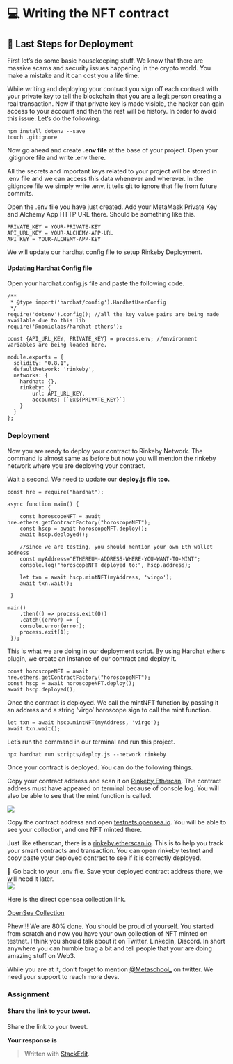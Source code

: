 ﻿# 💻 Writing the NFT contract

## **🌈 Last Steps for Deployment**

First let’s do some basic housekeeping stuff. We know that there are massive scams and security issues happening in the crypto world. You make a mistake and it can cost you a life time.

While writing and deploying your contract you sign off each contract with your private key to tell the blockchain that you are a legit person creating a real transaction. Now if that private key is made visible, the hacker can gain access to your account and then the rest will be history. In order to avoid this issue. Let’s do the following.

```
npm install dotenv --save
touch .gitignore
```

Now go ahead and create  **.env file**  at the base of your project. Open your .gitignore file and write .env there.

All the secrets and important keys related to your project will be stored in .env file and we can access this data whenever and wherever. In the gitignore file we simply write .env, it tells git to ignore that file from future commits.

Open the .env file you have just created. Add your MetaMask Private Key and Alchemy App HTTP URL there. Should be something like this.

```
PRIVATE_KEY = YOUR-PRIVATE-KEY
API_URL_KEY = YOUR-ALCHEMY-APP-URL
API_KEY = YOUR-ALCHEMY-APP-KEY
```

We will update our hardhat config file to setup Rinkeby Deployment.

#### Updating Hardhat Config file

Open your hardhat.config.js file and paste the following code.

```
/**
 * @type import('hardhat/config').HardhatUserConfig
 */
require('dotenv').config(); //all the key value pairs are being made available due to this lib
require('@nomiclabs/hardhat-ethers');
 
const {API_URL_KEY, PRIVATE_KEY} = process.env; //environment variables are being loaded here.
 
module.exports = {
  solidity: "0.8.1",
  defaultNetwork: 'rinkeby',
  networks: {
    hardhat: {},
    rinkeby: {
        url: API_URL_KEY,
        accounts: [`0x${PRIVATE_KEY}`]
    }
  }
};
```

### Deployment

Now you are ready to deploy your contract to Rinkeby Network. The command is almost same as before but now you will mention the rinkeby network where you are deploying your contract.

Wait a second. We need to update our  **deploy.js file too.**

```
const hre = require("hardhat"); 
 
async function main() {  
 
    const horoscopeNFT = await hre.ethers.getContractFactory("horoscopeNFT");
    const hscp = await horoscopeNFT.deploy();   
    await hscp.deployed();
 
    //since we are testing, you should mention your own Eth wallet address
    const myAddress="ETHEREUM-ADDRESS-WHERE-YOU-WANT-TO-MINT";
    console.log("horoscopeNFT deployed to:", hscp.address);   
 
    let txn = await hscp.mintNFT(myAddress, 'virgo');
    await txn.wait();
 
 } 
 
main()
    .then(() => process.exit(0))  
    .catch((error) => {    
    console.error(error);
    process.exit(1); 
 });
```

This is what we are doing in our deployment script. By using Hardhat ethers plugin, we create an instance of our contract and deploy it.

```
const horoscopeNFT = await hre.ethers.getContractFactory("horoscopeNFT");
const hscp = await horoscopeNFT.deploy();   
await hscp.deployed();
```

Once the contract is deployed. We call the mintNFT function by passing it an address and a string ‘virgo’ horoscope sign to call the mint function.

```
let txn = await hscp.mintNFT(myAddress, 'virgo');
await txn.wait();
```

Let’s run the command in our terminal and run this project.

```
npx hardhat run scripts/deploy.js --network rinkeby
```

Once your contract is deployed. You can do the following things.

Copy your contract address and scan it on  [Rinkeby Ethercan](https://rinkeby.etherscan.io/). The contract address must have appeared on terminal because of console log. You will also be able to see that the mint function is called.  
  
![](https://lh4.googleusercontent.com/2Ph_o-c7wo9Zd5u5dIZbDE9BjVvH32NyWlk6Q599cpo8pDxXT3-6LV-j2WmrJsDna0jUN0W19oEER67sCX6ekgGTFqvYNzAB045FTiE4Xxa3oWEx-VTY4vJ-h0G5WcsOzEE1irgQ)

Copy the contract address and open  [testnets.opensea.io](http://testnets.opensea.io/). You will be able to see your collection, and one NFT minted there.

Just like etherscan, there is a  [rinkeby.etherscan.io](https://rinkeby.etherscan.io/). This is to help you track your smart contracts and transaction. You can open rinkeby testnet and copy paste your deployed contract to see if it is correctly deployed.

🚨 Go back to your .env file. Save your deployed contract address there, we will need it later.  
![](https://lh3.googleusercontent.com/CVO_LcaGOwQJw9BR5edwUCcBZfJflF2ldjlidLvrs6bxCZA-DcmsL1CK-5hecjKDLTOixOTPgPMWOydDo0867BWEANEA_4NhFzw2tYV2E5Ghz3RdsZPWFDNdKxKI5h4Afrodmwfn)

Here is the direct opensea collection link.

[OpenSea Collection](https://testnets.opensea.io/collection/horoscope-nft-29vnjsvkxb)

Phew!!! We are 80% done. You should be proud of yourself. You started from scratch and now you have your own collection of NFT minted on testnet. I think you should talk about it on Twitter, LinkedIn, Discord. In short anywhere you can humble brag a bit and tell people that your are doing amazing stuff on Web3.

While you are at it, don’t forget to mention  [@Metaschool_](https://twitter.com/metaschool_)  on twitter. We need your support to reach more devs.

### Assignment

#### Share the link to your tweet.

Share the link to your tweet.

**Your response is**


> Written with [StackEdit](https://stackedit.io/).
